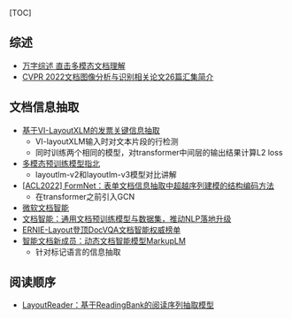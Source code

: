 [TOC]




## 综述

- [万字综述 直击多模态文档理解](https://mp.weixin.qq.com/s/LamcuaGZlsmgmrWGagvgww)
- [CVPR 2022文档图像分析与识别相关论文26篇汇集简介](https://mp.weixin.qq.com/s/rHQ7x1EyKGY0OhZPJWyGwA)


## 文档信息抽取

- [基于VI-LayoutXLM的发票关键信息抽取](https://bbs.huaweicloud.com/blogs/383854)
  - VI-layoutXLM输入时对文本片段的行检测
  - 同时训练两个相同的模型，对transformer中间层的输出结果计算L2 loss
- [多模态预训练模型指北](https://mp.weixin.qq.com/s/x36gft6F6wjeQtnizqgHTA)
  - layoutlm-v2和layoutlm-v3模型对比讲解
- [[ACL2022] FormNet：表单文档信息抽取中超越序列建模的结构编码方法](https://mp.weixin.qq.com/s/TlA9Juj7k-Fd2wMfVck1sw)
  - 在transformer之前引入GCN
- [微软文档智能](https://www.microsoft.com/en-us/research/project/document-ai/)
- [文档智能：通用文档预训练模型与数据集，推动NLP落地升级](https://zhuanlan.zhihu.com/p/190188334)
- [ERNIE-Layout登顶DocVQA文档智能权威榜单](https://baijiahao.baidu.com/s?id=1711853430432967285&wfr=spider&for=pc)
- [智能文档新成员：动态文档智能模型MarkupLM](https://zhuanlan.zhihu.com/p/438072814)
  - 针对标记语言的信息抽取

## 阅读顺序
- [LayoutReader：基于ReadingBank的阅读序列抽取模型](https://zhuanlan.zhihu.com/p/429471372)
